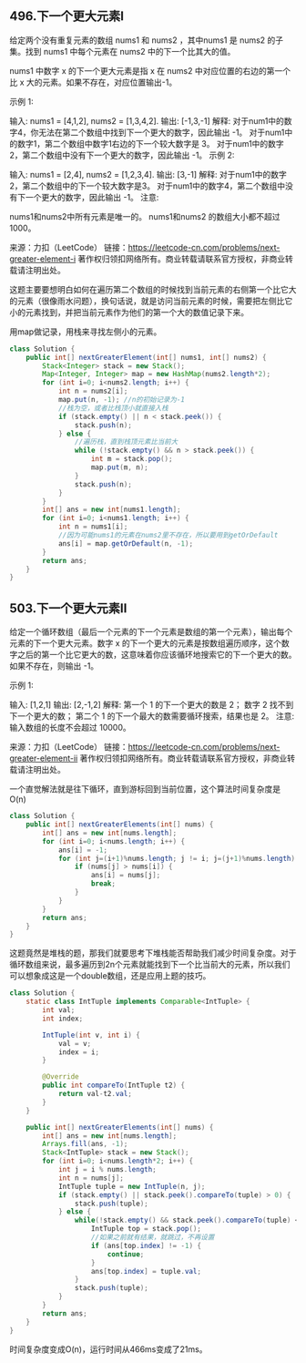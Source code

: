 ## 496.下一个更大元素I

给定两个没有重复元素的数组 nums1 和 nums2 ，其中nums1 是 nums2 的子集。找到 nums1 中每个元素在 nums2 中的下一个比其大的值。

nums1 中数字 x 的下一个更大元素是指 x 在 nums2 中对应位置的右边的第一个比 x 大的元素。如果不存在，对应位置输出-1。

示例 1:

输入: nums1 = [4,1,2], nums2 = [1,3,4,2].
输出: [-1,3,-1]
解释:
    对于num1中的数字4，你无法在第二个数组中找到下一个更大的数字，因此输出 -1。
    对于num1中的数字1，第二个数组中数字1右边的下一个较大数字是 3。
    对于num1中的数字2，第二个数组中没有下一个更大的数字，因此输出 -1。
示例 2:

输入: nums1 = [2,4], nums2 = [1,2,3,4].
输出: [3,-1]
解释:
    对于num1中的数字2，第二个数组中的下一个较大数字是3。
    对于num1中的数字4，第二个数组中没有下一个更大的数字，因此输出 -1。
注意:

nums1和nums2中所有元素是唯一的。
nums1和nums2 的数组大小都不超过1000。

来源：力扣（LeetCode）
链接：https://leetcode-cn.com/problems/next-greater-element-i
著作权归领扣网络所有。商业转载请联系官方授权，非商业转载请注明出处。

这题主要要想明白如何在遍历第二个数组的时候找到当前元素的右侧第一个比它大的元素（很像雨水问题），换句话说，就是访问当前元素的时候，需要把左侧比它小的元素找到，并把当前元素作为他们的第一个大的数值记录下来。

用map做记录，用栈来寻找左侧小的元素。

```java
class Solution {
    public int[] nextGreaterElement(int[] nums1, int[] nums2) {
        Stack<Integer> stack = new Stack();
        Map<Integer, Integer> map = new HashMap(nums2.length*2);
        for (int i=0; i<nums2.length; i++) {
            int n = nums2[i];
            map.put(n, -1); //n的初始记录为-1
            //栈为空，或者比栈顶小就直接入栈
            if (stack.empty() || n < stack.peek()) { 
                stack.push(n);
            } else {
                //遍历栈，直到栈顶元素比当前大
                while (!stack.empty() && n > stack.peek()) {
                    int m = stack.pop();
                    map.put(m, n);
                }
                stack.push(n);
            }
        }
        int[] ans = new int[nums1.length];
        for (int i=0; i<nums1.length; i++) {
            int n = nums1[i];
            //因为可能nums1的元素在nums2里不存在，所以要用到getOrDefault
            ans[i] = map.getOrDefault(n, -1);
        }
        return ans;
    }
}
```



## 503.下一个更大元素II

给定一个循环数组（最后一个元素的下一个元素是数组的第一个元素），输出每个元素的下一个更大元素。数字 x 的下一个更大的元素是按数组遍历顺序，这个数字之后的第一个比它更大的数，这意味着你应该循环地搜索它的下一个更大的数。如果不存在，则输出 -1。

示例 1:

输入: [1,2,1]
输出: [2,-1,2]
解释: 第一个 1 的下一个更大的数是 2；
数字 2 找不到下一个更大的数； 
第二个 1 的下一个最大的数需要循环搜索，结果也是 2。
注意: 输入数组的长度不会超过 10000。

来源：力扣（LeetCode）
链接：https://leetcode-cn.com/problems/next-greater-element-ii
著作权归领扣网络所有。商业转载请联系官方授权，非商业转载请注明出处。

一个直觉解法就是往下循环，直到游标回到当前位置，这个算法时间复杂度是O(n)

```java
class Solution {
    public int[] nextGreaterElements(int[] nums) {
        int[] ans = new int[nums.length];
        for (int i=0; i<nums.length; i++) {
            ans[i] = -1;
            for (int j=(i+1)%nums.length; j != i; j=(j+1)%nums.length) {
                if (nums[j] > nums[i]) {
                    ans[i] = nums[j];
                    break;
                }
            }
        }
        return ans;
    }
}
```

这题竟然是堆栈的题，那我们就要思考下堆栈能否帮助我们减少时间复杂度。对于循环数组来说，最多遍历到2n个元素就能找到下一个比当前大的元素，所以我们可以想象成这是一个double数组，还是应用上题的技巧。

```java
class Solution {
    static class IntTuple implements Comparable<IntTuple> {
        int val;
        int index;

        IntTuple(int v, int i) {
            val = v;
            index = i;
        }

        @Override
        public int compareTo(IntTuple t2) {
            return val-t2.val;
        }
    }

    public int[] nextGreaterElements(int[] nums) {
        int[] ans = new int[nums.length];
        Arrays.fill(ans, -1);
        Stack<IntTuple> stack = new Stack();
        for (int i=0; i<nums.length*2; i++) {
            int j = i % nums.length;
            int n = nums[j];
            IntTuple tuple = new IntTuple(n, j);
            if (stack.empty() || stack.peek().compareTo(tuple) > 0) {
                stack.push(tuple);
            } else {
                while(!stack.empty() && stack.peek().compareTo(tuple) < 0) {
                    IntTuple top = stack.pop();
                    //如果之前就有结果，就跳过，不再设置
                    if (ans[top.index] != -1) {
                        continue;
                    }
                    ans[top.index] = tuple.val;
                }
                stack.push(tuple);
            }
        }
        return ans;
    }
}
```

时间复杂度变成O(n)，运行时间从466ms变成了21ms。